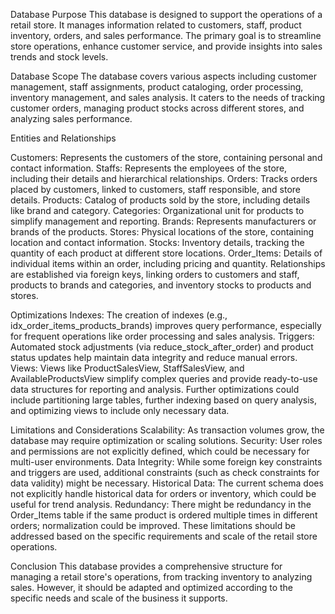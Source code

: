 Database Purpose
This database is designed to support the operations of a retail store. It manages information related to customers, staff, product inventory, orders, and sales performance. The primary goal is to streamline store operations, enhance customer service, and provide insights into sales trends and stock levels.

Database Scope
The database covers various aspects including customer management, staff assignments, product cataloging, order processing, inventory management, and sales analysis. It caters to the needs of tracking customer orders, managing product stocks across different stores, and analyzing sales performance.

Entities and Relationships
 
Customers: Represents the customers of the store, containing personal and contact information.
Staffs: Represents the employees of the store, including their details and hierarchical relationships.
Orders: Tracks orders placed by customers, linked to customers, staff responsible, and store details.
Products: Catalog of products sold by the store, including details like brand and category.
Categories: Organizational unit for products to simplify management and reporting.
Brands: Represents manufacturers or brands of the products.
Stores: Physical locations of the store, containing location and contact information.
Stocks: Inventory details, tracking the quantity of each product at different store locations.
Order_Items: Details of individual items within an order, including pricing and quantity.
Relationships are established via foreign keys, linking orders to customers and staff, products to brands and categories, and inventory stocks to products and stores.

Optimizations
Indexes: The creation of indexes (e.g., idx_order_items_products_brands) improves query performance, especially for frequent operations like order processing and sales analysis.
Triggers: Automated stock adjustments (via reduce_stock_after_order) and product status updates help maintain data integrity and reduce manual errors.
Views: Views like ProductSalesView, StaffSalesView, and AvailableProductsView simplify complex queries and provide ready-to-use data structures for reporting and analysis.
Further optimizations could include partitioning large tables, further indexing based on query analysis, and optimizing views to include only necessary data.

Limitations and Considerations
Scalability: As transaction volumes grow, the database may require optimization or scaling solutions.
Security: User roles and permissions are not explicitly defined, which could be necessary for multi-user environments.
Data Integrity: While some foreign key constraints and triggers are used, additional constraints (such as check constraints for data validity) might be necessary.
Historical Data: The current schema does not explicitly handle historical data for orders or inventory, which could be useful for trend analysis.
Redundancy: There might be redundancy in the Order_Items table if the same product is ordered multiple times in different orders; normalization could be improved.
These limitations should be addressed based on the specific requirements and scale of the retail store operations.

Conclusion
This database provides a comprehensive structure for managing a retail store's operations, from tracking inventory to analyzing sales. However, it should be adapted and optimized according to the specific needs and scale of the business it supports.
